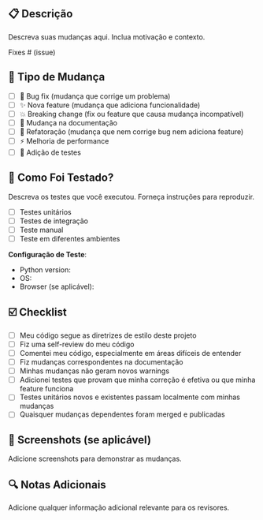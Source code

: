 ## 📋 Descrição
Descreva suas mudanças aqui. Inclua motivação e contexto.

Fixes # (issue)

## 🔄 Tipo de Mudança
- [ ] 🐛 Bug fix (mudança que corrige um problema)
- [ ] ✨ Nova feature (mudança que adiciona funcionalidade)
- [ ] 💥 Breaking change (fix ou feature que causa mudança incompatível)
- [ ] 📝 Mudança na documentação
- [ ] 🔧 Refatoração (mudança que nem corrige bug nem adiciona feature)
- [ ] ⚡ Melhoria de performance
- [ ] 🧪 Adição de testes

## 🧪 Como Foi Testado?
Descreva os testes que você executou. Forneça instruções para reproduzir.

- [ ] Testes unitários
- [ ] Testes de integração
- [ ] Teste manual
- [ ] Teste em diferentes ambientes

**Configuração de Teste**:
- Python version:
- OS:
- Browser (se aplicável):

## ☑️ Checklist
- [ ] Meu código segue as diretrizes de estilo deste projeto
- [ ] Fiz uma self-review do meu código
- [ ] Comentei meu código, especialmente em áreas difíceis de entender
- [ ] Fiz mudanças correspondentes na documentação
- [ ] Minhas mudanças não geram novos warnings
- [ ] Adicionei testes que provam que minha correção é efetiva ou que minha feature funciona
- [ ] Testes unitários novos e existentes passam localmente com minhas mudanças
- [ ] Quaisquer mudanças dependentes foram merged e publicadas

## 📸 Screenshots (se aplicável)
Adicione screenshots para demonstrar as mudanças.

## 🔍 Notas Adicionais
Adicione qualquer informação adicional relevante para os revisores.
